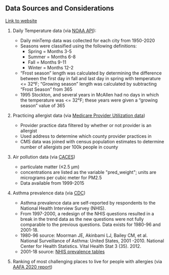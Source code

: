 ## Data Sources and Considerations

[Link to website](https://vastava.github.io/allergies/)
1. Daily Temperature data (via [NOAA API](https://www.ncdc.noaa.gov/cdo-web/webservices/v2)): 
	* Daily minTemp data was collected for each city from 1950-2020
	* Seasons were classified using the following definitions:
		* Spring = Months 3-5
		* Summer = Months 6-8
		* Fall = Months 9-11
		* Winter = Months 12-2
	* “Frost season” length was calculated by determining the difference between the first day in fall and last day in spring with temperature <= 32°F; “Growing season” length was calculated by subtracting “Frost Season” from 365
	* 1995 Stockton, and several years in McAllen had no days in which the temperature was <= 32°F; these years were given a “growing season” value of 365

2. Practicing allergist data (via [Medicare Provider Utilization data](https://data.cms.gov/use-agreement?id=fs4p-t5eq&name=Medicare%20Provider%20Utilization%20and%20Payment%20Data:%20Physician%20and%20Other%20Supplier%20PUF%20CY2017))
	* Provider practice data filtered by whether or not provider is an allergist
	* Used address to determine which county provider practices in
	* CMS data was joined with census population estimates to determine number of allergists per 100k people in county

3. Air pollution data (via [CACES](https://www.caces.us/data))
	* particulate matter (≤2.5 μm)
	* concentrations are listed as the variable "pred_weight"; units are micrograms per cubic meter for PM2.5
	* Data available from 1999-2015

4. Asthma prevalence data (via [CDC](https://www.cdc.gov/asthma/Asthma_Prevalence_in_US.pptx))
	* Asthma prevalence data are self-reported by respondents to the National Health Interview Survey (NHIS). 
	* From 1997-2000, a redesign of the NHIS questions resulted in a break in the trend data as the new questions were not fully comparable to the previous questions. Data exists for 1980-96 and 2001-18.
	* 1980-96 source: Moorman JE, Akinbami LJ, Bailey CM, et al. National Surveillance of Asthma: United States, 2001 -2010. National Center for Health Statistics. Vital Health Stat 3 (35). 2012.
	* 2001-18 source: [NHIS prevalence tables](https://www.cdc.gov/asthma/nhis/default.htm#anchor_1524067853614)

5. Ranking of most challenging places to live for people with allergies (via [AAFA 2020 report](https://www.aafa.org/media/2608/aafa-2020-allergy-capitals-report.pdf))
